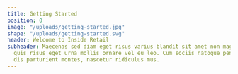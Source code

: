 ```yaml
---
title: Getting Started
position: 0
image: "/uploads/getting-started.jpg"
shape: "/uploads/getting-started.svg"
header: Welcome to Inside Retail
subheader: Maecenas sed diam eget risus varius blandit sit amet non magna. Nullam
  quis risus eget urna mollis ornare vel eu leo. Cum sociis natoque penatibus et magnis
  dis parturient montes, nascetur ridiculus mus.
---
```


